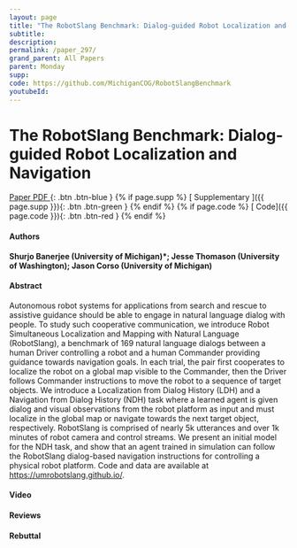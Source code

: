 ```yaml
---
layout: page
title: "The RobotSlang Benchmark: Dialog-guided Robot Localization and Navigation"
subtitle: 
description:
permalink: /paper_297/
grand_parent: All Papers
parent: Monday
supp: 
code: https://github.com/MichiganCOG/RobotSlangBenchmark
youtubeId: 
---
```


# The RobotSlang Benchmark: Dialog-guided Robot Localization and Navigation

[<i class="fa fa-file-text-o" aria-hidden="true"></i> Paper PDF ](https://drive.google.com/file/d/1VbIQOSifKFhyWwISUpunnTOAeL_WNrRX/view){: .btn .btn-blue } {% if page.supp %} [<i class="fa fa-file-text-o" aria-hidden="true"></i> Supplementary ]({{ page.supp }}){: .btn .btn-green } {% endif %} {% if page.code %} [<i class="fa fa-github" aria-hidden="true"></i> Code]({{ page.code }}){: .btn .btn-red }
{% endif %}

#### Authors
**Shurjo Banerjee (University of Michigan)*; Jesse Thomason (University of Washington); Jason Corso (University of Michigan)**

#### Abstract
Autonomous robot systems for applications from search and rescue to assistive guidance should be able to engage in natural language dialog with people. To study such cooperative communication, we introduce Robot Simultaneous Localization and Mapping with Natural Language (RobotSlang), a benchmark of 169 natural language dialogs between a human Driver controlling a robot and a human Commander providing guidance towards navigation goals. In each trial, the pair first cooperates to localize the robot on a global map visible to the Commander, then the Driver follows Commander instructions to move the robot to a sequence of target objects. We introduce a Localization from Dialog History (LDH) and a Navigation from Dialog History (NDH) task where a learned agent is given dialog and visual observations from the robot platform as input and must localize in the global map or navigate towards the next target object, respectively. RobotSlang is comprised of nearly 5k utterances and over 1k minutes of robot camera and control streams. We present an initial model for the NDH task, and show that an agent trained in simulation can follow the RobotSlang dialog-based navigation instructions for controlling a physical robot platform. Code and data are available at <a href="https://umrobotslang.github.io/" target="_blank">https://umrobotslang.github.io/</a>.

#### Video 

#### Reviews

#### Rebuttal
